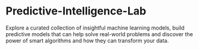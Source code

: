 # Predictive-Intelligence-Lab
Explore a curated collection of insightful machine learning models, build predictive models that can help solve real-world problems and discover the power of smart algorithms and how they can transform your data.
